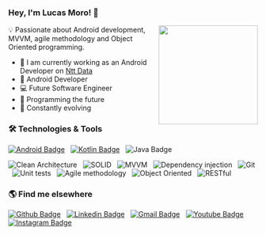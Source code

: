 ### Hey, I'm Lucas Moro! 👋

<img align='right' src='https://media1.tenor.com/images/5ee0cbb531b8fab27efccf073e075965/tenor.gif?itemid=4641519' width='200'>

💡 Passionate about Android development, MVVM, agile methodology and Object Oriented programming.

- 🔭 I am currently working as an Android Developer on [Ntt Data](https://www.nttdata.com/global/en/)
- 📱  Android Developer
- 💻 Future Software Engineer
- 🌱 Programming the future
- 💭 Constantly evolving

### 🛠 Technologies & Tools
[![Android Badge](https://img.shields.io/badge/-Android-000?style=flat-square&logo=Android&logoColor=white&link=https://developer.android.com/)](https://developer.android.com/) &nbsp;
[![Kotlin Badge](https://img.shields.io/badge/-Kotlin-000?style=flat-square&logo=Kotlin&logoColor=white&link=https://kotlinlang.org/)](https://kotlinlang.org/) &nbsp;
![Java Badge](https://img.shields.io/badge/-Java-000?style=flat-square&logo=Java&logoColor=white) &nbsp;

<img alt="Clean Architecture" src="https://img.shields.io/badge/-Clean Architecture-808080?style=flat-square" /> &nbsp;
<img alt="SOLID" src="https://img.shields.io/badge/-SOLID-808080?style=flat-square" /> &nbsp;
<img alt="MVVM" src="https://img.shields.io/badge/-MVVM-808080?style=flat-square" /> &nbsp;
<img alt="Dependency injection" src="https://img.shields.io/badge/-Dependency injection-808080?style=flat-square" /> &nbsp;
<img alt="Git" src="https://img.shields.io/badge/-Git-808080?style=flat-square" /> &nbsp;
<img alt="Unit tests" src="https://img.shields.io/badge/-Unit tests-808080?style=flat-square" /> &nbsp;
<img alt="Agile methodology" src="https://img.shields.io/badge/-Agile methodology-808080?style=flat-square" /> &nbsp;
<img alt="Object Oriented" src="https://img.shields.io/badge/-Object Oriented-808080?style=flat-square" /> &nbsp;
<img alt="RESTful" src="https://img.shields.io/badge/-RESTful-808080?style=flat-square" /> &nbsp;



### 🌎 Find me elsewhere
[![Github Badge](https://img.shields.io/badge/-Github-000?style=flat-square&logo=Github&logoColor=white&link=https://github.com/olucasmoro)](https://github.com/olucasmoro) &nbsp;
[![Linkedin Badge](https://img.shields.io/badge/-LinkedIn-blue?style=flat-square&logo=Linkedin&logoColor=white&link=https://linkedin.com/in/olucasmoro)](https://linkedin.com/in/olucasmoro) &nbsp;
[![Gmail Badge](https://img.shields.io/badge/-Gmail-c14438?style=flat-square&logo=Gmail&logoColor=white&link=mailto:olucasmoro@gmail.com)](mailto:olucasmoro@gmail.com) &nbsp;
[![Youtube Badge](https://img.shields.io/badge/-YouTube-ff0000?style=flat-square&labelColor=ff0000&logo=youtube&logoColor=white&link=https://www.youtube.com/channel/UC9twsCjJ0NQ_u7mGamouwLQ?view_as=subscriber)](https://www.youtube.com/channel/UC9twsCjJ0NQ_u7mGamouwLQ?view_as=subscriber) &nbsp;
[![Instagram Badge](https://img.shields.io/badge/-Instagram-E1306C?style=flat-square&labelColor=E1306C&logo=instagram&logoColor=white&link=https://www.instagram.com/olucasmoro/)](https://www.instagram.com/olucasmoro/)
